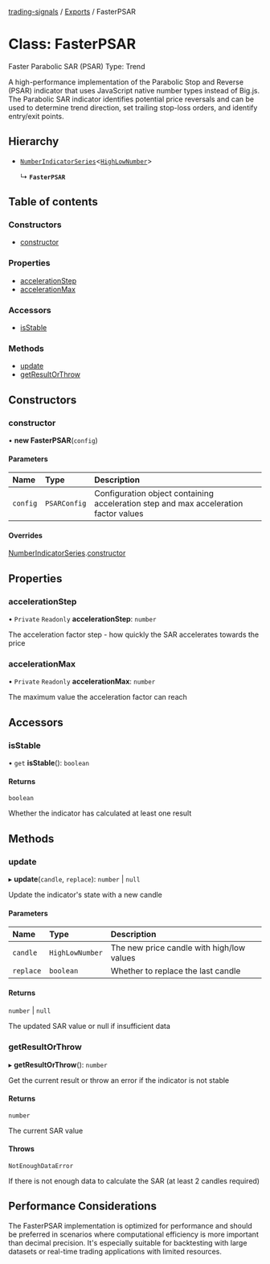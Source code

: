 [trading-signals](../README.md) / [Exports](../modules.md) / FasterPSAR

# Class: FasterPSAR

Faster Parabolic SAR (PSAR) Type: Trend

A high-performance implementation of the Parabolic Stop and Reverse (PSAR) indicator that uses JavaScript native number types instead of Big.js. The Parabolic SAR indicator identifies potential price reversals and can be used to determine trend direction, set trailing stop-loss orders, and identify entry/exit points.

## Hierarchy

- [`NumberIndicatorSeries`](NumberIndicatorSeries.md)\<[`HighLowNumber`](../types/HighLowNumber.md)\>

  ↳ **`FasterPSAR`**

## Table of contents

### Constructors

- [constructor](FasterPSAR.md#constructor)

### Properties

- [accelerationStep](FasterPSAR.md#accelerationstep)
- [accelerationMax](FasterPSAR.md#accelerationmax)

### Accessors

- [isStable](FasterPSAR.md#isstable)

### Methods

- [update](FasterPSAR.md#update)
- [getResultOrThrow](FasterPSAR.md#getresultorthrow)

## Constructors

### constructor

• **new FasterPSAR**(`config`)

#### Parameters

| Name     | Type         | Description                                                                          |
| :------- | :----------- | :----------------------------------------------------------------------------------- |
| `config` | `PSARConfig` | Configuration object containing acceleration step and max acceleration factor values |

#### Overrides

[NumberIndicatorSeries](NumberIndicatorSeries.md).[constructor](NumberIndicatorSeries.md#constructor)

## Properties

### accelerationStep

• `Private` `Readonly` **accelerationStep**: `number`

The acceleration factor step - how quickly the SAR accelerates towards the price

### accelerationMax

• `Private` `Readonly` **accelerationMax**: `number`

The maximum value the acceleration factor can reach

## Accessors

### isStable

• `get` **isStable**(): `boolean`

#### Returns

`boolean`

Whether the indicator has calculated at least one result

## Methods

### update

▸ **update**(`candle`, `replace`): `number` | `null`

Update the indicator's state with a new candle

#### Parameters

| Name      | Type            | Description                               |
| :-------- | :-------------- | :---------------------------------------- |
| `candle`  | `HighLowNumber` | The new price candle with high/low values |
| `replace` | `boolean`       | Whether to replace the last candle        |

#### Returns

`number` | `null`

The updated SAR value or null if insufficient data

### getResultOrThrow

▸ **getResultOrThrow**(): `number`

Get the current result or throw an error if the indicator is not stable

#### Returns

`number`

The current SAR value

#### Throws

`NotEnoughDataError`

If there is not enough data to calculate the SAR (at least 2 candles required)

## Performance Considerations

The FasterPSAR implementation is optimized for performance and should be preferred in scenarios where computational efficiency is more important than decimal precision. It's especially suitable for backtesting with large datasets or real-time trading applications with limited resources.
